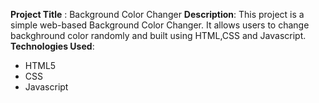 **Project Title** : Background Color Changer
**Description**: This project is a simple web-based Background Color Changer. It allows users to change backghround color randomly and built using HTML,CSS and Javascript.
**Technologies Used**:
- HTML5
- CSS
- Javascript
